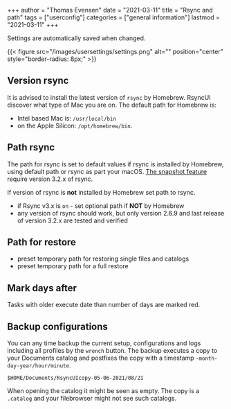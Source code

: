 +++
author = "Thomas Evensen"
date = "2021-03-11"
title =  "Rsync and path"
tags = ["userconfig"]
categories = ["general information"]
lastmod = "2021-03-11"
+++

Settings are automatically saved when changed. 

{{< figure src="/images/usersettings/settings.png" alt="" position="center" style="border-radius: 8px;" >}}

## Version rsync

It is advised to install the latest version of `rsync` by Homebrew. RsyncUI discover what type of Mac you are on. The default path for Homebrew is: 

- Intel based Mac is: `/usr/local/bin`
- on the Apple Silicon: `/opt/homebrew/bin`.

## Path rsync

The path for rsync is set to default values if rsync is installed by Homebrew, using default path or rsync as part your macOS.  [The snapshot feature](/docs/snapshots/) require version 3.2.x of rsync.
 
 If version of rsync is **not** installed by Homebrew set path to rsync.

 - if Rsync v3.x is `on` - set optional path if **NOT** by Homebrew
 - any version of rsync should work, but only version 2.6.9 and last release of version 3.2.x are tested and verified



## Path for restore

- preset temporary path for restoring single files and catalogs
- preset temporary path for a full restore

## Mark days after

Tasks with older execute date than number of days are marked red.

## Backup configurations

You can any time backup the current setup, configurations and logs including all profiles by the `wrench` button. The backup executes a copy to your Documents catalog and postfixes the copy with a timestamp `-month-day-year/hour/minute`.

`$HOME/Documents/RsyncUIcopy-05-06-2021/08/21`

When opening the catalog it might be seen as empty. The copy is a `.catalog` and your filebrowser might not see such catalogs.


